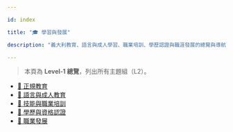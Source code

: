 ---
id: index
title: "🎓 學習與發展"
description: "義大利教育、語言與成人學習、職業培訓、學歷認證與職涯發展的總覽與導航。"
---


> 本頁為 **Level‑1 總覽**，列出所有主題組（L2）。

- [🏫 正規教育](./formal-education/)
- [💬 語言與成人教育](./language-and-adult/)
- [🧰 技能與職業培訓](./vocational-training/)
- [🪪 學歷與資格認證](./recognition/)
- [🚀 職業發展](./career-development/)
